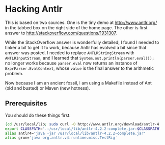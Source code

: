 Hacking Antlr
==

This is based on two sources. One is the tiny demo at
http://www.antlr.org/ in the tabbed box on the right side of the home page.
The other is first answer to http://stackoverflow.com/questions/1931307.

While the StackOverflow answer is wonderfully detailed, I found I needed to
tinker a bit to get it to work, because Antlr has evolved a bit since that
answer was posted. I needed to replace `ANTLRStringStream` with
`ANTLRInputStream`, and I learned that `System.out.println(parser.eval());`
no longer works because `parser.eval` now returns an instance of
`ExprParser.EvalContext`, whose `value` is the final answer to the
arithmetic problem.

Now because I am an ancient fossil, I am using a Makefile instead of
Ant (old and busted) or Maven (new hotness).

Prerequisites
--

You should do these things first.

```bash
(cd /usr/local/lib; sudo curl -O http://www.antlr.org/download/antlr-4.2.2-complete.jar)
export CLASSPATH=".:/usr/local/lib/antlr-4.2.2-complete.jar:$CLASSPATH"
alias antlr4='java -jar /usr/local/lib/antlr-4.2.2-complete.jar'
alias grun='java org.antlr.v4.runtime.misc.TestRig'
```